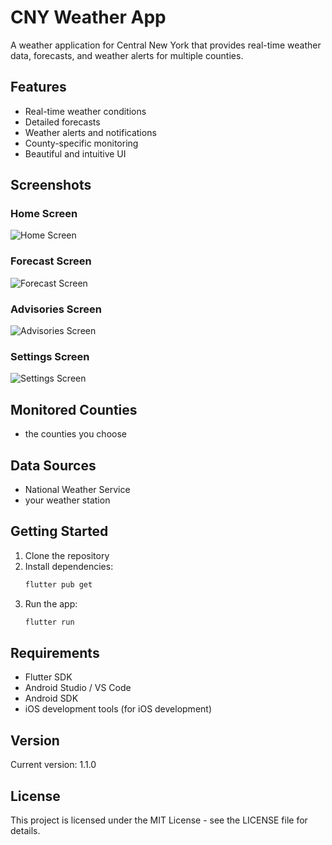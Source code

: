 # CNY Weather App

A weather application for Central New York that provides real-time weather data, forecasts, and weather alerts for multiple counties.

## Features

- Real-time weather conditions
- Detailed forecasts
- Weather alerts and notifications
- County-specific monitoring
- Beautiful and intuitive UI

## Screenshots

### Home Screen
![Home Screen](screenshots/home_screen.png)

### Forecast Screen
![Forecast Screen](screenshots/forecast_screen.png)

### Advisories Screen
![Advisories Screen](screenshots/advisories_screen.png)

### Settings Screen
![Settings Screen](screenshots/settings_screen.png)

## Monitored Counties

- the counties you choose

## Data Sources

- National Weather Service
- your weather station

## Getting Started

1. Clone the repository
2. Install dependencies:
   ```bash
   flutter pub get
   ```
3. Run the app:
   ```bash
   flutter run
   ```

## Requirements

- Flutter SDK
- Android Studio / VS Code
- Android SDK
- iOS development tools (for iOS development)

## Version

Current version: 1.1.0

## License

This project is licensed under the MIT License - see the LICENSE file for details.
